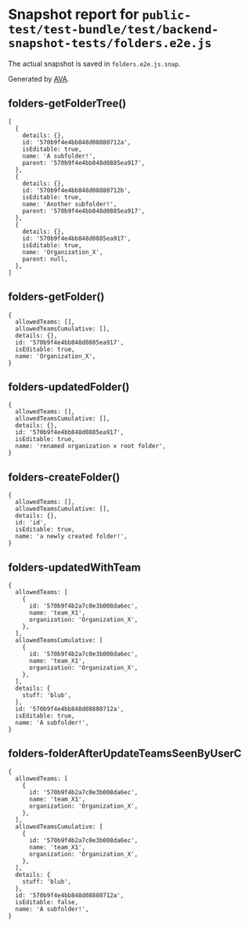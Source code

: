 # Snapshot report for `public-test/test-bundle/test/backend-snapshot-tests/folders.e2e.js`

The actual snapshot is saved in `folders.e2e.js.snap`.

Generated by [AVA](https://avajs.dev).

## folders-getFolderTree()

    [
      {
        details: {},
        id: '570b9f4e4bb848d08880712a',
        isEditable: true,
        name: 'A subfolder!',
        parent: '570b9f4e4bb848d0885ea917',
      },
      {
        details: {},
        id: '570b9f4e4bb848d08880712b',
        isEditable: true,
        name: 'Another subfolder!',
        parent: '570b9f4e4bb848d0885ea917',
      },
      {
        details: {},
        id: '570b9f4e4bb848d0885ea917',
        isEditable: true,
        name: 'Organization_X',
        parent: null,
      },
    ]

## folders-getFolder()

    {
      allowedTeams: [],
      allowedTeamsCumulative: [],
      details: {},
      id: '570b9f4e4bb848d0885ea917',
      isEditable: true,
      name: 'Organization_X',
    }

## folders-updatedFolder()

    {
      allowedTeams: [],
      allowedTeamsCumulative: [],
      details: {},
      id: '570b9f4e4bb848d0885ea917',
      isEditable: true,
      name: 'renamed organization x root folder',
    }

## folders-createFolder()

    {
      allowedTeams: [],
      allowedTeamsCumulative: [],
      details: {},
      id: 'id',
      isEditable: true,
      name: 'a newly created folder!',
    }

## folders-updatedWithTeam

    {
      allowedTeams: [
        {
          id: '570b9f4b2a7c0e3b008da6ec',
          name: 'team_X1',
          organization: 'Organization_X',
        },
      ],
      allowedTeamsCumulative: [
        {
          id: '570b9f4b2a7c0e3b008da6ec',
          name: 'team_X1',
          organization: 'Organization_X',
        },
      ],
      details: {
        stuff: 'blub',
      },
      id: '570b9f4e4bb848d08880712a',
      isEditable: true,
      name: 'A subfolder!',
    }

## folders-folderAfterUpdateTeamsSeenByUserC

    {
      allowedTeams: [
        {
          id: '570b9f4b2a7c0e3b008da6ec',
          name: 'team_X1',
          organization: 'Organization_X',
        },
      ],
      allowedTeamsCumulative: [
        {
          id: '570b9f4b2a7c0e3b008da6ec',
          name: 'team_X1',
          organization: 'Organization_X',
        },
      ],
      details: {
        stuff: 'blub',
      },
      id: '570b9f4e4bb848d08880712a',
      isEditable: false,
      name: 'A subfolder!',
    }
